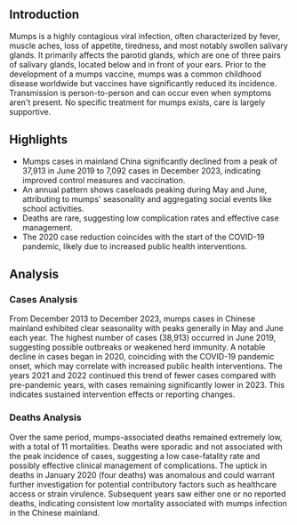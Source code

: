 ## Introduction

Mumps is a highly contagious viral infection, often characterized by fever, muscle aches, loss of appetite, tiredness, and most notably swollen salivary glands. It primarily affects the parotid glands, which are one of three pairs of salivary glands, located below and in front of your ears. Prior to the development of a mumps vaccine, mumps was a common childhood disease worldwide but vaccines have significantly reduced its incidence. Transmission is person-to-person and can occur even when symptoms aren't present. No specific treatment for mumps exists, care is largely supportive.

## Highlights

- Mumps cases in mainland China significantly declined from a peak of 37,913 in June 2019 to 7,092 cases in December 2023, indicating improved control measures and vaccination. <br/>
- An annual pattern shows caseloads peaking during May and June, attributing to mumps' seasonality and aggregating social events like school activities. <br/>
- Deaths are rare, suggesting low complication rates and effective case management. <br/>
- The 2020 case reduction coincides with the start of the COVID-19 pandemic, likely due to increased public health interventions. <br/>

## Analysis

### Cases Analysis
From December 2013 to December 2023, mumps cases in Chinese mainland exhibited clear seasonality with peaks generally in May and June each year. The highest number of cases (38,913) occurred in June 2019, suggesting possible outbreaks or weakened herd immunity. A notable decline in cases began in 2020, coinciding with the COVID-19 pandemic onset, which may correlate with increased public health interventions. The years 2021 and 2022 continued this trend of fewer cases compared with pre-pandemic years, with cases remaining significantly lower in 2023. This indicates sustained intervention effects or reporting changes.

### Deaths Analysis
Over the same period, mumps-associated deaths remained extremely low, with a total of 11 mortalities. Deaths were sporadic and not associated with the peak incidence of cases, suggesting a low case-fatality rate and possibly effective clinical management of complications. The uptick in deaths in January 2020 (four deaths) was anomalous and could warrant further investigation for potential contributory factors such as healthcare access or strain virulence. Subsequent years saw either one or no reported deaths, indicating consistent low mortality associated with mumps infection in the Chinese mainland.
